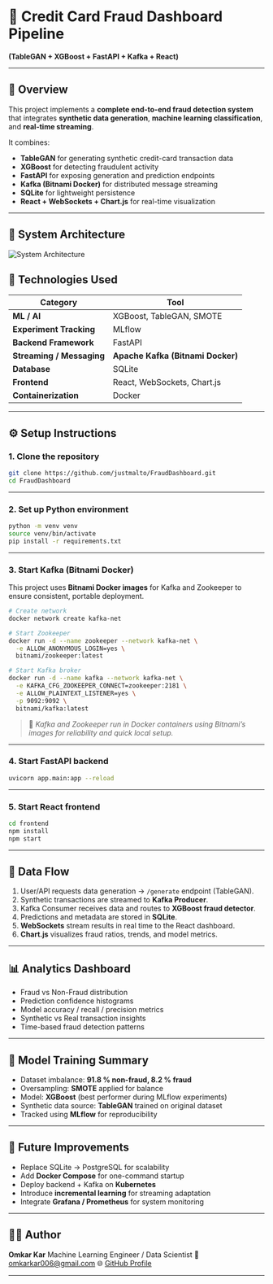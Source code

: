 
# 🧠 Credit Card Fraud Dashboard Pipeline

**(TableGAN + XGBoost + FastAPI + Kafka + React)**

---

## 🚀 Overview

This project implements a **complete end-to-end fraud detection system** that integrates **synthetic data generation**, **machine learning classification**, and **real-time streaming**.

It combines:

* **TableGAN** for generating synthetic credit-card transaction data
* **XGBoost** for detecting fraudulent activity
* **FastAPI** for exposing generation and prediction endpoints
* **Kafka (Bitnami Docker)** for distributed message streaming
* **SQLite** for lightweight persistence
* **React + WebSockets + Chart.js** for real-time visualization

---

## 🧩 System Architecture

![System Architecture](https://github.com/user-attachments/assets/30d9e29e-a5a0-41c7-8db3-d132b28108c8)


## 🧰 Technologies Used

| Category                  | Tool                              |
| ------------------------- | --------------------------------- |
| **ML / AI**               | XGBoost, TableGAN, SMOTE          |
| **Experiment Tracking**   | MLflow                            |
| **Backend Framework**     | FastAPI                           |
| **Streaming / Messaging** | **Apache Kafka (Bitnami Docker)** |
| **Database**              | SQLite                            |
| **Frontend**              | React, WebSockets, Chart.js       |
| **Containerization**      | Docker                            |

---

## ⚙️ Setup Instructions

### 1. Clone the repository

```bash
git clone https://github.com/justmalto/FraudDashboard.git
cd FraudDashboard
```

---

### 2. Set up Python environment

```bash
python -m venv venv
source venv/bin/activate
pip install -r requirements.txt
```

---

### 3. Start Kafka (Bitnami Docker)

This project uses **Bitnami Docker images** for Kafka and Zookeeper to ensure consistent, portable deployment.

```bash
# Create network
docker network create kafka-net

# Start Zookeeper
docker run -d --name zookeeper --network kafka-net \
  -e ALLOW_ANONYMOUS_LOGIN=yes \
  bitnami/zookeeper:latest

# Start Kafka broker
docker run -d --name kafka --network kafka-net \
  -e KAFKA_CFG_ZOOKEEPER_CONNECT=zookeeper:2181 \
  -e ALLOW_PLAINTEXT_LISTENER=yes \
  -p 9092:9092 \
  bitnami/kafka:latest
```

> 🧩 *Kafka and Zookeeper run in Docker containers using Bitnami’s images for reliability and quick local setup.*

---

### 4. Start FastAPI backend

```bash
uvicorn app.main:app --reload
```

---

### 5. Start React frontend

```bash
cd frontend
npm install
npm start
```

---

## 🔄 Data Flow

1. User/API requests data generation → `/generate` endpoint (TableGAN).
2. Synthetic transactions are streamed to **Kafka Producer**.
3. Kafka Consumer receives data and routes to **XGBoost fraud detector**.
4. Predictions and metadata are stored in **SQLite**.
5. **WebSockets** stream results in real time to the React dashboard.
6. **Chart.js** visualizes fraud ratios, trends, and model metrics.

---

## 📊 Analytics Dashboard

* Fraud vs Non-Fraud distribution
* Prediction confidence histograms
* Model accuracy / recall / precision metrics
* Synthetic vs Real transaction insights
* Time-based fraud detection patterns

---

## 🧠 Model Training Summary

* Dataset imbalance: **91.8 % non-fraud, 8.2 % fraud**
* Oversampling: **SMOTE** applied for balance
* Model: **XGBoost** (best performer during MLflow experiments)
* Synthetic data source: **TableGAN** trained on original dataset
* Tracked using **MLflow** for reproducibility

---

## 🧩 Future Improvements

* Replace SQLite → PostgreSQL for scalability
* Add **Docker Compose** for one-command startup
* Deploy backend + Kafka on **Kubernetes**
* Introduce **incremental learning** for streaming adaptation
* Integrate **Grafana / Prometheus** for system monitoring

---

## 🧑‍💻 Author

**Omkar Kar**
Machine Learning Engineer / Data Scientist
📧 [omkarkar006@gmail.com](mailto:omkarkar006@gmail.com)
🌐 [GitHub Profile](https://github.com/justmalto)

---
